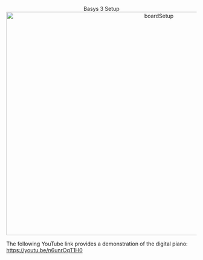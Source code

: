 <p align="center">
Basys 3 Setup


<img width="792" height="591" alt="boardSetup" src="https://github.com/user-attachments/assets/4f8db775-69b4-4982-a6fe-4f758393e112" />
</p>

The following YouTube link provides a demonstration of the digital piano: https://youtu.be/n6unrOqT1H0

